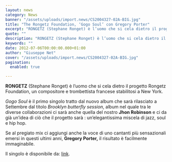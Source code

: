 ```yaml
---
layout: news
category: News
banner: "/assets/uploads/import.news/CS2004327-02A-BIG.jpg"
title: "The Rongetz Foundation, ‘Gogo Soul’ con Gregory Porter"
excerpt: "RONGETZ (Stephane Ronget) è l’uomo che si cela dietro il progetto Rongetz Foundation, un compositore e trombettista francese stabilitosi a New York. Gogo Soul è il primo singolo tratto dal nuovo album che sarà rilasciato a Settembre dal titolo Brooklyn butterfly session, album nel quale tra le diverse collaborazioni ci sarà anche quella del nostro [&hellip"
quote: ""
description: "RONGETZ (Stephane Ronget) è l’uomo che si cela dietro il progetto Rongetz Foundation, un compositore e trombettista francese stabilitosi a New York. Gogo Soul è il primo singolo tratto dal nuovo album che sarà rilasciato a Settembre dal titolo Brooklyn butterfly session, album nel quale tra le diverse collaborazioni ci sarà anche quella del nostro [&hellip"
keywords: ""
date: 2012-07-06T00:00:00.000+01:00
author: "Giuseppe Net"
cover: "/assets/uploads/import.news/CS2004327-02A-BIG.jpg"
pagination:
  enabled: true

---
```


**RONGETZ** (Stephane Ronget) è l’uomo che si cela dietro il progetto Rongetz Foundation, un compositore e trombettista francese stabilitosi a New York.

_Gogo Soul_ è il primo singolo tratto dal nuovo album che sarà rilasciato a Settembre dal titolo _Brooklyn butterfly session_, album nel quale tra le diverse collaborazioni ci sarà anche quella del nostro **Jhon Robinson** e ci da già un’idea di ciò che il progetto sarà : un’elegantissima miscela di jazz, soul e hip hop.

Se al pregiato mix ci aggiungi anche la voce di uno cantanti più sensazionali emersi in questi ultimi anni, **Gregory Porter,** il risultato è facilmente immaginabile.

Il singolo è disponibile da: [link](http://www.deezer.com/it/music/the-rongetz-foundation/gogo-soul-3849211).